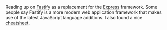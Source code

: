Reading up on [Fastify](https://www.fastify.io/) as a replacement for the
[Express](http://expressjs.com/) framework.  Some people say Fastify is a more
modern web application framework that makes use of the latest JavaScript
language additions.  I also found a nice
[cheatsheet](https://devhints.io/fastify).
